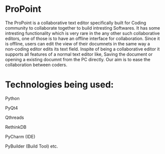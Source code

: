 # ProPoint

The ProPoint is a collaborative text editor specifically built for Coding community to collaborate together to build intresting Softwares. It has some intresting functionality which is very rare in the any other such collaborative editors, one of those is to have an offline interface for collaboration. Since it is offline, users can edit the view of their  documnets in the same way a non-coding editor edits its text field. Inspite of being a collaborative editor it supports all features of a normal text editor like, Saving the document or opening a existing documnt from the PC directly. Our aim is to ease the collaboration between coders.



# Technologies being used:
Python

PyQt4

Qthreads

RethinkDB

PyCharm (IDE)

PyBuilder (Build Tool) etc.
